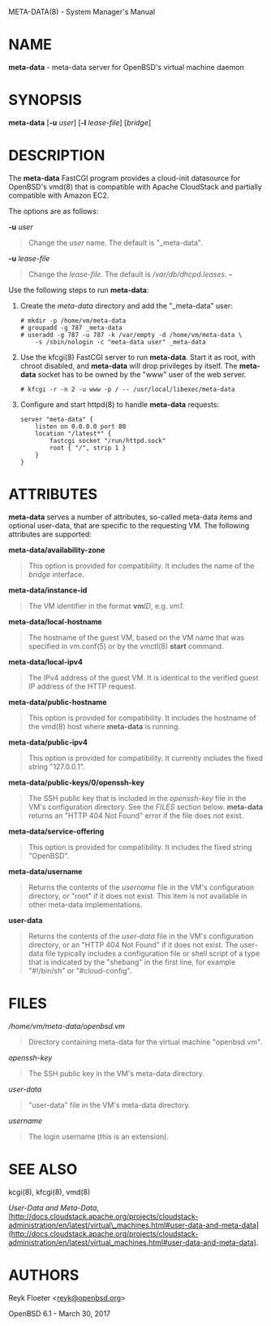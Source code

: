 META-DATA(8) - System Manager's Manual

# NAME

**meta-data** - meta-data server for OpenBSD's virtual machine daemon

# SYNOPSIS

**meta-data**
\[**-u**&nbsp;*user*]
\[**-l**&nbsp;*lease-file*]
\[*bridge*]

# DESCRIPTION

The
**meta-data**
FastCGI program provides a cloud-init datasource for
OpenBSD's
vmd(8)
that is compatible with Apache CloudStack
and partially compatible with Amazon EC2.

The options are as follows:

**-u** *user*

> Change the
> *user*
> name.
> The default is
> "\_meta-data".

**-u** *lease-file*

> Change the
> *lease-file*.
> The default is
> */var/db/dhcpd.leases*.
> **-**

Use the following steps to run
**meta-data**:

1.	Create the
	*meta-data*
	directory and add the
	"\_meta-data"
	user:

		# mkdir -p /home/vm/meta-data
		# groupadd -g 787 _meta-data
		# useradd -g 787 -u 787 -k /var/empty -d /home/vm/meta-data \
			-s /sbin/nologin -c "meta-data user" _meta-data

2.	Use the
	kfcgi(8)
	FastCGI server to run
	**meta-data**.
	Start it as root, with chroot disabled, and
	**meta-data**
	will drop privileges by itself.
	The
	**meta-data**
	socket has to be owned by the "www" user of the web server.

		# kfcgi -r -n 2 -u www -p / -- /usr/local/libexec/meta-data

3.	Configure and start
	httpd(8)
	to handle
	**meta-data**
	requests:

		server "meta-data" {
			listen on 0.0.0.0 port 80
			location "/latest*" {
				fastcgi socket "/run/httpd.sock"
				root { "/", strip 1 }
			}
		}

# ATTRIBUTES

**meta-data**
serves a number of attributes, so-called meta-data items and optional
user-data, that are specific to the requesting VM.
The following attributes are supported:

**meta-data/availability-zone**

> This option is provided for compatibility.
> It includes the name of the
> *bridge*
> interface.

**meta-data/instance-id**

> The VM identifier in the format
> **vm**&zwnj;*ID*,
> e.g.
> *vm1*.

**meta-data/local-hostname**

> The hostname of the guest VM,
> based on the VM name that was specified in
> vm.conf(5)
> or by the
> vmctl(8)
> **start**
> command.

**meta-data/local-ipv4**

> The IPv4 address of the guest VM.
> It is identical to the verified guest IP address of the HTTP request.

**meta-data/public-hostname**

> This option is provided for compatibility.
> It includes the hostname of the
> vmd(8)
> host where
> **meta-data**
> is running.

**meta-data/public-ipv4**

> This option is provided for compatibility.
> It currently includes the fixed string
> "127.0.0.1".

**meta-data/public-keys/0/openssh-key**

> The SSH public key that is included in the
> *openssh-key*
> file in the VM's configuration directory.
> See the
> *FILES*
> section below.
> **meta-data**
> returns an
> "HTTP 404 Not Found"
> error if the file does not exist.

**meta-data/service-offering**

> This option is provided for compatibility.
> It includes the fixed string
> "OpenBSD".

**meta-data/username**

> Returns the contents of the
> *username*
> file in the VM's configuration directory,
> or
> "root"
> if it does not exist.
> This item is not available in other meta-data implementations.

**user-data**

> Returns the contents of the
> *user-data*
> file in the VM's configuration directory,
> or an
> "HTTP 404 Not Found"
> if it does not exist.
> The user-data file typically includes a configuration file or shell
> script of a type that is indicated by the
> "shebang"
> in the first line, for example
> "#!/bin/sh"
> or
> "#cloud-config".

# FILES

*/home/vm/meta-data/openbsd.vm*

> Directory containing meta-data for the virtual machine
> "openbsd.vm".

*openssh-key*

> The SSH public key in the VM's meta-data directory.

*user-data*

> "user-data" file in the VM's meta-data directory.

*username*

> The login username (this is an extension).

# SEE ALSO

kcgi(8),
kfcgi(8),
vmd(8)

*User-Data and Meta-Data*,
[http://docs.cloudstack.apache.org/projects/cloudstack-administration/en/latest/virtual\_machines.html#user-data-and-meta-data](http://docs.cloudstack.apache.org/projects/cloudstack-administration/en/latest/virtual_machines.html#user-data-and-meta-data).

# AUTHORS

Reyk Floeter &lt;[reyk@openbsd.org](mailto:reyk@openbsd.org)&gt;

OpenBSD 6.1 - March 30, 2017
